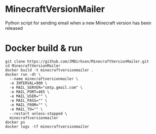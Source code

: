 # MinecraftVersionMailer

Python script for sending email when a new Minecraft version has been released

# Docker build & run

```
git clone https://github.com/JMDirksen/MinecraftVersionMailer.git
cd MinecraftVersionMailer
docker build -t minecraftversionmailer .
docker run -dt \
  --name minecraftversionmailer \
  -e INTERVAL=900 \
  -e MAIL_SERVER="smtp.gmail.com" \
  -e MAIL_PORT=465 \
  -e MAIL_USER="" \
  -e MAIL_PASS="" \
  -e MAIL_FROM="" \
  -e MAIL_TO="" \
  --restart unless-stopped \
  minecraftversionmailer
docker ps
docker logs -tf minecraftversionmailer
```
